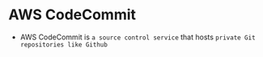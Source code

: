 # AWS CodeCommit

- AWS CodeCommit is `a source control service` that hosts `private Git repositories like Github`
